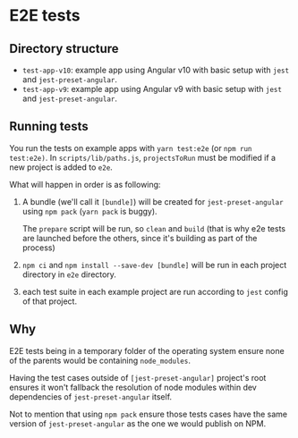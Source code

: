# E2E tests


## Directory structure

- `test-app-v10`: example app using Angular v10 with basic setup with `jest` and `jest-preset-angular`.
- `test-app-v9`: example app using Angular v9 with basic setup with `jest` and `jest-preset-angular`.


## Running tests

You run the tests on example apps with `yarn test:e2e` (or `npm run test:e2e)`. In `scripts/lib/paths.js`,
`projectsToRun` must be modified if a new project is added to `e2e`.

What will happen in order is as following:

1. A bundle (we'll call it `[bundle]`) will be created for `jest-preset-angular` using `npm pack` (`yarn pack` is buggy).

    The `prepare` script will be run, so `clean` and `build` (that is why e2e tests are launched before the others, since it's building as part of the process)
 
2. `npm ci` and `npm install --save-dev [bundle]` will be run in each project directory in `e2e` directory.
3. each test suite in each example project are run according to `jest` config of that project.


## Why

E2E tests being in a temporary folder of the operating system ensure none of the parents would be containing `node_modules`.

Having the test cases outside of `[jest-preset-angular]` project's root ensures it won't fallback the resolution of node modules within dev dependencies of `jest-preset-angular` itself.

Not to mention that using `npm pack` ensure those tests cases have the same version of `jest-preset-angular` as the one we would publish on NPM.
